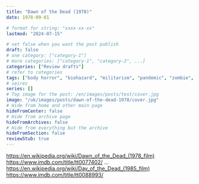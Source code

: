 ```yaml
---
title: "Dawn of the Dead (1978)"
date: 1978-09-01

# format for string: "xxxx-xx-xx"
lastmod: "2024-07-15"

# set false when you want the post publish
draft: false
# one category: ["category-1"]
# more categories: ["category-1", "category-2", ...]
categories: ["Review drafts"]
# refer to categories
tags: ["body horror", "biohazard", "militarism", "pandemic", "zombie", "george romero", "dario argento", "goblin"]
# seires
series: []
# Top image for the post: /en/images/posts/test/cover.jpg
image: "/uk/images/posts/dawn-of-the-dead-1978/cover.jpg"
# Hide from home and other main page
hideFromCenter: false
# Hide from archive page
hideFromArchives: false
# Hide from everything but the archive
hideFromSection: false
reviewStub: true
---
```

https://en.wikipedia.org/wiki/Dawn_of_the_Dead_(1978_film)
https://www.imdb.com/title/tt0077402/
...
https://en.wikipedia.org/wiki/Day_of_the_Dead_(1985_film)
https://www.imdb.com/title/tt0088993/
<!--more-->
